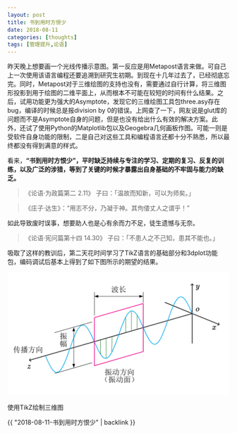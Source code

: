 ```yaml
---
layout: post
title: 书到用时方恨少
date: 2018-08-11
categories: [thoughts]
tags: [管理提升,论语]
---
```


昨天晚上想要画一个光线传播示意图。第一反应是用Metapost语言来做。可自己上一次使用该语言编程还要追溯到研究生初期。到现在十几年过去了，已经彻底忘完。同时，Metapost对于三维绘图的支持也没有，需要通过自行计算，将三维图形投影到用于绘图的二维平面上，从而根本不可能在较短的时间有什么结果。之后，试用功能更为强大的Asymptote，发现它的三维绘图工具包three.asy存在bug，编译的时候总是报division by 0的错误。上网查了一下，网友说是glut库的问题而不是Asymptote自身的问题，但是也没有给出什么有效的解决方案。此外，还试了使用Python的Matplotlib包以及Geogebra几何画板作图。可能一则是受软件自身功能的限制，二是自己对这些工具和编程语言还都十分不熟悉，所以最终都没有得到满意的样式。

看来，**“书到用时方恨少”，平时缺乏持续与专注的学习、定期的复习、反复的训练，以及广泛的涉猎，等到了关键的时候才暴露出自身基础的不牢固与能力的缺乏。** 

> 《论语·为政篇第二 2.11》 子曰：「温故而知新，可以为师矣。」

> 《庄子·达生》：“用志不分，乃凝于神。其佝偻丈人之谓乎！”

如此导致废时误事，想要助人也是心有余而力不足，徒生遗憾与无奈。

> 《论语·宪问篇第十四 14.30》 子曰：「不患人之不己知，患其不能也。」

吸取了这样的教训后，第二天花时间学习了TikZ语言的基础部分和3dplot功能包，编码调试后基本上得到了如下图所示的期望的结果。

![](/figures/p53012141.jpg)

使用TikZ绘制三维图

{{ "2018-08-11-书到用时方恨少" | backlink }}

